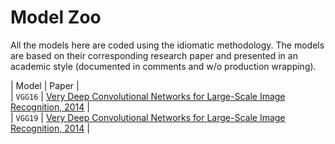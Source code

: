 # Model Zoo

All the models here are coded using the idiomatic methodology. The models are based on their corresponding research paper and
presented in an academic style (documented in comments and w/o production wrapping).

| Model   | Paper |<br/>
| `VGG16` | [Very Deep Convolutional Networks for Large-Scale Image Recognition, 2014](https://arxiv.org/pdf/1409.1556.pdf) |<br/>
| `VGG19` | [Very Deep Convolutional Networks for Large-Scale Image Recognition, 2014](https://arxiv.org/pdf/1409.1556.pdf) |<br/>
